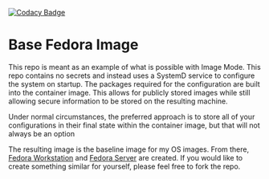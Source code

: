 [![Codacy Badge](https://app.codacy.com/project/badge/Grade/63aa21dd1caf4dac898ba695ce6a57e7)](https://app.codacy.com/gh/JasonN3/fedora_base/dashboard?utm_source=gh&utm_medium=referral&utm_content=&utm_campaign=Badge_grade)

# Base Fedora Image

This repo is meant as an example of what is possible with Image Mode. This repo contains no secrets and instead uses a SystemD service to configure the system on startup. The packages required for the configuration are built into the container image. This allows for publicly stored images while still allowing secure information to be stored on the resulting machine.

Under normal circumstances, the preferred approach is to store all of your configurations in their final state within the container image, but that will not always be an option

The resulting image is the baseline image for my OS images. From there, [Fedora Workstation](https://github.com/JasonN3/fedora_workstation) and [Fedora Server](https://github.com/JasonN3/fedora_server) are created. If you would like to create something similar for yourself, please feel free to fork the repo.
